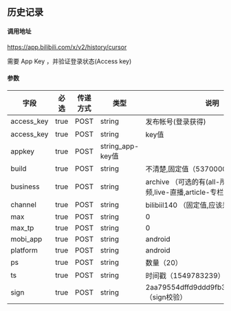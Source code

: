 ## 历史记录

#### 调用地址

https://app.bilibili.com/x/v2/history/cursor

需要 App Key ，并验证登录状态(Access key)

#### 参数

|字段|必选|传递方式|类型|说明|
|----|----|--------|----|----|
|access_key|true|POST|string|发布帐号(登录获得)|
|access_key|true|POST|string|key值|
|appkey|true|POST|string_app-key值|
|build	|true|POST|string|不清楚,固定值（5370000）|
|business|true|POST|string|archive	（可选的有(all-所有,archive-视频,live-直播,article-专栏)）|
|channel|true|POST|string|	bilibiil140	（固定值,应该是版本号）
|max|true|POST|string|0
|max_tp|true|POST|string|	0	
|mobi_app|true|POST|string|	android
|platform|true|POST|string|android
|ps	|true|POST|string|数量（20）|
|ts	|true|POST|string|时间戳（1549783239）|
|sign |true|POST|string|2aa79554dffd9ddd9fb3e55b43992587（sign校验）|
